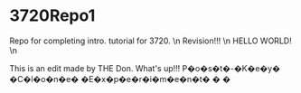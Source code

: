 # 3720Repo1
Repo for completing intro. tutorial for 3720. \n
Revision!!! \n
HELLO WORLD! \n

This is an edit made by THE Don. What's up!!! 
P�o�s�t�-�K�e�y� �C�l�o�n�e� �E�x�p�e�r�i�m�e�n�t�
�
�
